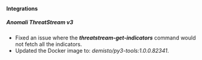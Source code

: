 #### Integrations
##### Anomali ThreatStream v3
- Fixed an issue where the ***threatstream-get-indicators*** command would not fetch all the indicators.
- Updated the Docker image to: *demisto/py3-tools:1.0.0.82341*.